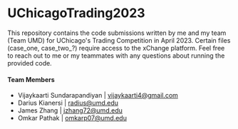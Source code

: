 # UChicagoTrading2023
This repository contains the code submissions written by me and my team (Team UMD) for UChicago's Trading Competition in April 2023. Certain files (case_one, case_two_?) require access to the xChange platform. Feel free to reach out to me or my teammates with any questions about running the provided code.

#### Team Members
- Vijaykaarti Sundarapandiyan | [vijaykaarti4@gmail.com](mailto:vijaykaarti4@gmail.com)
- Darius Kianersi | [radius@umd.edu](mailto:radius@terpmail.umd.edu)
- James Zhang | [jzhang72@umd.edu](mailto:jzhang72@terpmail.umd.edu)
- Omkar Pathak | [omkarp07@umd.edu](mailto:omkarp07@terpmail.umd.edu)
